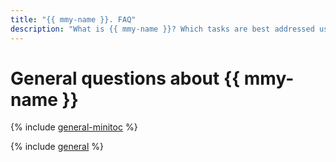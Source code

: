 ```yaml
---
title: "{{ mmy-name }}. FAQ"
description: "What is {{ mmy-name }}? Which tasks are best addressed using {{ mmy-name }}, and which using VMs with databases? What part of database management and maintenance is {{ mmy-name }} responsible for? Find the answers to these and other questions in this article."
---
```


# General questions about {{ mmy-name }}


{% include [general-minitoc](../../_qa/managed-mysql/minitoc/general.md) %}

{% include [general](../../_qa/managed-mysql/general.md) %}
